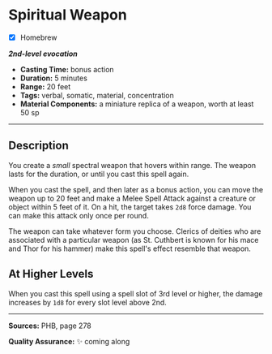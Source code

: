 # Spiritual Weapon
- [x] Homebrew

***2nd-level evocation***
- **Casting Time:** bonus action
- **Duration:** 5 minutes
- **Range:** 20 feet
- **Tags:** verbal, somatic, material, concentration
- **Material Components:** a miniature replica of a weapon, worth at least 50 sp

---

## Description
You create a *small* spectral weapon that hovers within range.
The weapon lasts for the duration, or until you cast this spell again.

When you cast the spell, and then later as a bonus action, you can move the weapon up to 20 feet and make a Melee Spell Attack against a creature or object within 5 feet of it.
On a hit, the target takes `2d8` force damage.
You can make this attack only once per round.

The weapon can take whatever form you choose.
Clerics of deities who are associated with a particular weapon (as St. Cuthbert is known for his mace and Thor for his hammer) make this spell's effect resemble that weapon.

## At Higher Levels
When you cast this spell using a spell slot of 3rd level or higher, the damage increases by `1d8` for every slot level above 2nd.

---

**Sources:** PHB, page 278

**Quality Assurance:** :sparkles: coming along
